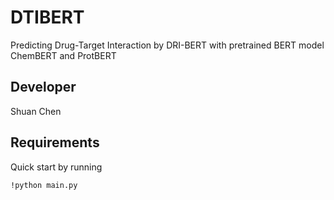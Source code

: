 # DTIBERT
Predicting Drug-Target Interaction by DRI-BERT with pretrained BERT model ChemBERT and ProtBERT

## Developer
Shuan Chen<br>

## Requirements
Quick start by running 
```
!python main.py
```